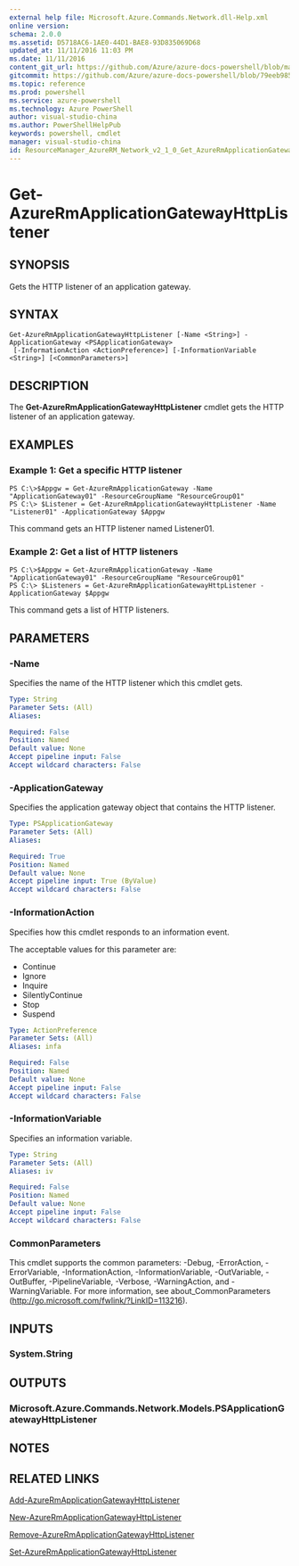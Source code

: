 ```yaml
---
external help file: Microsoft.Azure.Commands.Network.dll-Help.xml
online version: 
schema: 2.0.0
ms.assetid: D5718AC6-1AE0-44D1-BAE8-93D835069D68
updated_at: 11/11/2016 11:03 PM
ms.date: 11/11/2016
content_git_url: https://github.com/Azure/azure-docs-powershell/blob/master/azureps-cmdlets-docs/ResourceManager/AzureRM.Network/v2.1.0/Get-AzureRmApplicationGatewayHttpListener.md
gitcommit: https://github.com/Azure/azure-docs-powershell/blob/79eeb985ea480979357fb4695832a0c3d29a48bf/azureps-cmdlets-docs/ResourceManager/AzureRM.Network/v2.1.0/Get-AzureRmApplicationGatewayHttpListener.md
ms.topic: reference
ms.prod: powershell
ms.service: azure-powershell
ms.technology: Azure PowerShell
author: visual-studio-china
ms.author: PowerShellHelpPub
keywords: powershell, cmdlet
manager: visual-studio-china
id: ResourceManager_AzureRM_Network_v2_1_0_Get_AzureRmApplicationGatewayHttpListener_md
---
```


# Get-AzureRmApplicationGatewayHttpListener

## SYNOPSIS
Gets the HTTP listener of an application gateway.

## SYNTAX

```
Get-AzureRmApplicationGatewayHttpListener [-Name <String>] -ApplicationGateway <PSApplicationGateway>
 [-InformationAction <ActionPreference>] [-InformationVariable <String>] [<CommonParameters>]
```

## DESCRIPTION
The **Get-AzureRmApplicationGatewayHttpListener** cmdlet gets the HTTP listener of an application gateway.

## EXAMPLES

### Example 1: Get a specific HTTP listener
```
PS C:\>$Appgw = Get-AzureRmApplicationGateway -Name "ApplicationGateway01" -ResourceGroupName "ResourceGroup01"
PS C:\> $Listener = Get-AzureRmApplicationGatewayHttpListener -Name "Listener01" -ApplicationGateway $Appgw
```

This command gets an HTTP listener named Listener01.

### Example 2: Get a list of HTTP listeners
```
PS C:\>$Appgw = Get-AzureRmApplicationGateway -Name "ApplicationGateway01" -ResourceGroupName "ResourceGroup01"
PS C:\> $Listeners = Get-AzureRmApplicationGatewayHttpListener -ApplicationGateway $Appgw
```

This command gets a list of HTTP listeners.

## PARAMETERS

### -Name
Specifies the name of the HTTP listener which this cmdlet gets.

```yaml
Type: String
Parameter Sets: (All)
Aliases: 

Required: False
Position: Named
Default value: None
Accept pipeline input: False
Accept wildcard characters: False
```

### -ApplicationGateway
Specifies the application gateway object that contains the HTTP listener.

```yaml
Type: PSApplicationGateway
Parameter Sets: (All)
Aliases: 

Required: True
Position: Named
Default value: None
Accept pipeline input: True (ByValue)
Accept wildcard characters: False
```

### -InformationAction
Specifies how this cmdlet responds to an information event.

The acceptable values for this parameter are:

- Continue
- Ignore
- Inquire
- SilentlyContinue
- Stop
- Suspend

```yaml
Type: ActionPreference
Parameter Sets: (All)
Aliases: infa

Required: False
Position: Named
Default value: None
Accept pipeline input: False
Accept wildcard characters: False
```

### -InformationVariable
Specifies an information variable.

```yaml
Type: String
Parameter Sets: (All)
Aliases: iv

Required: False
Position: Named
Default value: None
Accept pipeline input: False
Accept wildcard characters: False
```

### CommonParameters
This cmdlet supports the common parameters: -Debug, -ErrorAction, -ErrorVariable, -InformationAction, -InformationVariable, -OutVariable, -OutBuffer, -PipelineVariable, -Verbose, -WarningAction, and -WarningVariable. For more information, see about_CommonParameters (http://go.microsoft.com/fwlink/?LinkID=113216).

## INPUTS

### System.String

## OUTPUTS

### Microsoft.Azure.Commands.Network.Models.PSApplicationGatewayHttpListener

## NOTES

## RELATED LINKS

[Add-AzureRmApplicationGatewayHttpListener](xref:ResourceManager/AzureRM.Network/v2.1.0/Add-AzureRmApplicationGatewayHttpListener.md)

[New-AzureRmApplicationGatewayHttpListener](xref:ResourceManager/AzureRM.Network/v2.1.0/New-AzureRmApplicationGatewayHttpListener.md)

[Remove-AzureRmApplicationGatewayHttpListener](xref:ResourceManager/AzureRM.Network/v2.1.0/Remove-AzureRmApplicationGatewayHttpListener.md)

[Set-AzureRmApplicationGatewayHttpListener](xref:ResourceManager/AzureRM.Network/v2.1.0/Set-AzureRmApplicationGatewayHttpListener.md)


